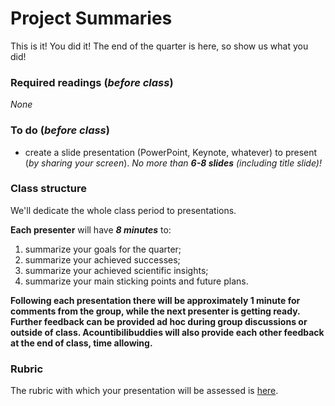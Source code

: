 # Project Summaries

This is it!  You did it!  The end of the quarter is here, so show us what you did!

### Required readings (_before class_)
_None_

### To do (_before class_)
- create a slide presentation (PowerPoint, Keynote, whatever) to present (_by sharing your screen_). _No more than **6-8 slides** (including title slide)!_

### Class structure
We'll dedicate the whole class period to presentations.  

**Each presenter** will have **_8 minutes_** to:
1. summarize your goals for the quarter;
2. summarize your achieved successes;
3. summarize your achieved scientific insights;
4. summarize your main sticking points and future plans.

**Following each presentation there will be approximately 1 minute for comments from the group, while the next presenter is getting ready. Further feedback can be provided ad hoc during group discussions or outside of class. Acountibilibuddies will also provide each other feedback at the end of class, time allowing.**


### Rubric
The rubric with which your presentation will be assessed is [here](../../course_info/rubrics/).
